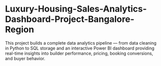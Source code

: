 # Luxury-Housing-Sales-Analytics-Dashboard-Project-Bangalore-Region
This project builds a complete data analytics pipeline — from data cleaning in Python to SQL storage and an interactive Power BI dashboard providing real-time insights into builder performance, pricing, booking conversions, and buyer behavior.
